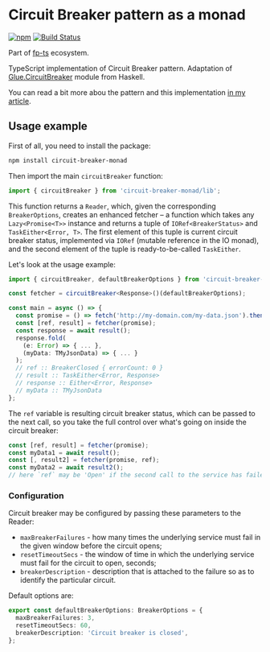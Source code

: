 # Circuit Breaker pattern as a monad

[![npm](https://img.shields.io/npm/v/circuit-breaker-monad.svg)](https://www.npmjs.com/package/circuit-breaker-monad)
[![Build Status](https://travis-ci.org/YBogomolov/circuit-breaker-monad.svg?branch=master)](https://travis-ci.org/YBogomolov/circuit-breaker-monad)

Part of [fp-ts](https://github.com/gcanti/fp-ts) ecosystem.

TypeScript implementation of Circuit Breaker pattern. Adaptation of [Glue.CircuitBreaker](https://hackage.haskell.org/package/glue-core-0.4.2/docs/Glue-CircuitBreaker.html) module from Haskell.

You can read a bit more abou the pattern and this implementation [in my article](https://medium.com/@yuriybogomolov/circuit-breaker-in-a-functional-world-9c555c8e9527).

## Usage example

First of all, you need to install the package:

```sh
npm install circuit-breaker-monad
```

Then import the main `circuitBreaker` function:

```ts
import { circuitBreaker } from 'circuit-breaker-monad/lib';
```

This function returns a `Reader`, which, given the corresponding `BreakerOptions`, creates an enhanced fetcher – a function which takes any `Lazy<Promise<T>>` instance and returns a tuple of `IORef<BreakerStatus>` and `TaskEither<Error, T>`. The first element of this tuple is current circuit breaker status, implemented via `IORef` (mutable reference in the IO monad), and the second element of the tuple is ready-to-be-called `TaskEither`.

Let's look at the usage example:

```ts
import { circuitBreaker, defaultBreakerOptions } from 'circuit-breaker-monad/lib';

const fetcher = circuitBreaker<Response>()(defaultBreakerOptions);

const main = async () => {
  const promise = () => fetch('http://my-domain.com/my-data.json').then(res => res.json());
  const [ref, result] = fetcher(promise);
  const response = await result();
  response.fold(
    (e: Error) => { ... },
    (myData: TMyJsonData) => { ... }
  );
  // ref :: BreakerClosed { errorCount: 0 }
  // result :: TaskEither<Error, Response>
  // response :: Either<Error, Response>
  // myData :: TMyJsonData
};
```

The `ref` variable is resulting circuit breaker status, which can be passed to the next call, so you take the full control over what's going on inside the circuit breaker:

```ts
const [ref, result] = fetcher(promise);
const myData1 = await result();
const [, result2] = fetcher(promise, ref);
const myData2 = await result2();
// here `ref` may be 'Open' if the second call to the service has failed
```

### Configuration

Circuit breaker may be configured by passing these parameters to the Reader:

- `maxBreakerFailures` - how many times the underlying service must fail in the given window before the circuit opens;
- `resetTimeoutSecs` - the window of time in which the underlying service must fail for the circuit to open, seconds;
- `breakerDescription` - description that is attached to the failure so as to identify the particular circuit.

Default options are:

```ts
export const defaultBreakerOptions: BreakerOptions = {
  maxBreakerFailures: 3,
  resetTimeoutSecs: 60,
  breakerDescription: 'Circuit breaker is closed',
};
```
